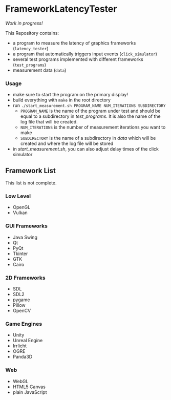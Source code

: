 # FrameworkLatencyTester

*Work in progress!*

This Repository contains:

 * a program to measure the latency of graphics frameworks (`latency_tester`)
 * a program that automatically triggers input events (`click_simulator`)
 * several test programs implemented with different frameworks (`test_programs`)
 * measurement data (`data`)

### Usage

 * make sure to start the program on the primary display!
 * build everything with `make` in the root directory
 * run `./start_measurement.sh PROGRAM_NAME NUM_ITERATIONS SUBDIRECTORY`
   * `PROGRAM_NAME` is the name of the program under test and should be equal to a subdirectory in *test_programs*. It is also the name of the log file that will be created.
   * `NUM_ITERATIONS` is the number of measurement iterations you want to make
   * `SUBDIRECTORY` is the name of a subdirectory in *data* which will be created and where the log file will be stored
 * in *start_measurement.sh*, you can also adjust delay times of the click simulator

## Framework List

This list is not complete.

### Low Level

 * OpenGL
 * Vulkan

### GUI Frameworks

 * Java Swing
 * Qt
 * PyQt
 * Tkinter
 * GTK
 * Cairo

### 2D Frameworks

 * SDL
 * SDL2
 * pygame
 * Pillow
 * OpenCV

### Game Engines

 * Unity
 * Unreal Engine
 * Irrlicht
 * OGRE
 * Panda3D

### Web

 * WebGL
 * HTML5 Canvas
 * plain JavaScript
